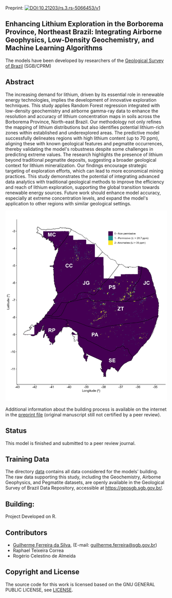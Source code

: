Preprint: [![DOI:10.21203/rs.3.rs-5066453/v1](https://img.shields.io/badge/https%3A%2F%2Fdoi.org%2F10.21203%2Frs.3.rs-5066453%2Fv1?label=Preprint
)](https://doi.org/10.21203/rs.3.rs-5066453/v1) 


## Enhancing Lithium Exploration in the Borborema Province, Northeast Brazil: Integrating Airborne Geophysics, Low-Density Geochemistry, and Machine Learning Algorithms

The models have been developed by researchers of the [Geological Survey of Brazil](https://www.cprm.gov.br/en/) (SGB/CPRM)

## Abstract

The increasing demand for lithium, driven by its essential role in renewable energy technologies, implies the development of innovative exploration techniques. This study applies Random Forest regression integrated with low-density geochemistry and airborne gamma-ray data to enhance the resolution and accuracy of lithium concentration maps in soils across the Borborema Province, North-east Brazil. Our methodology not only refines the mapping of lithium distributions but also identifies potential lithium-rich zones within established and underexplored areas. The predictive model successfully delineates regions with high lithium content (up to 70 ppm), aligning these with known geological features and pegmatite occurrences, thereby validating the model's robustness despite some challenges in predicting extreme values. The research highlights the presence of lithium beyond traditional pegmatite deposits, suggesting a broader geological context for lithium mineralization. Our findings encourage strategic targeting of exploration efforts, which can lead to more economical mining practices. This study demonstrates the potential of integrating advanced data analytics with traditional geological methods to improve the efficiency and reach of lithium exploration, supporting the global transition towards renewable energy sources. Future work should enhance model accuracy, especially at extreme concentration levels, and expand the model's application to other regions with similar geological settings.

![jpeg](data/Figure9.jpg)

Additional information about the building process is available on the internet in the [preprint file](https://www.researchsquare.com/article/rs-5066453/v1) (original manuscript still not certified by a peer review).
 
## Status

This model is finished and submitted to a peer review journal.

## Training Data

The directory [data](./data) contains all data considered for the models' building. The raw data supporting this study, including the Geochemistry, Airborne Geophysics, and Pegmatite datasets, are openly available in the Geological Survey of Brazil Data Repository, accessible at https://geosgb.sgb.gov.br/. 

## Building:

Project Developed on R.<p>


## Contributors

* [Guilherme Ferreira da Silva](http://lattes.cnpq.br/3088062889595212), (E-mail: guilherme.ferreira@sgb.gov.br)
* Raphael Teixeira Correa
* Rogério Celestino de Almeida

## Copyright and License

The source code for this work is licensed based on the GNU GENERAL PUBLIC LICENSE, see [LICENSE](LICENSE).
